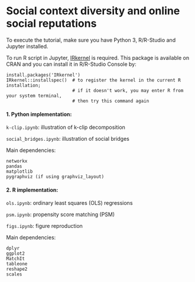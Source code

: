 # Social context diversity and online social reputations

To execute the tutorial, make sure you have Python 3, R/R-Studio and Jupyter installed.

To run R script in Jupyter, [IRkernel](https://github.com/IRkernel/IRkernel) is required. This package is available on CRAN and you can install it in R/R-Studio Console by:
```
install.packages('IRkernel')
IRkernel::installspec()  # to register the kernel in the current R installation; 
                         # if it doesn't work, you may enter R from your system terminal,
                         # then try this command again
```

#### 1. Python implementation:
`k-clip.ipynb`: illustration of k-clip decomposition

`social_bridges.ipynb`: illustration of social bridges

Main dependencies:
```
networkx
pandas
matplotlib
pygraphviz (if using graphviz_layout)
```

#### 2. R implementation:
`ols.ipynb`: ordinary least squares (OLS) regressions

`psm.ipynb`: propensity score matching (PSM)

`figs.ipynb`: figure reproduction

Main dependencies:
```
dplyr
ggplot2
MatchIt
tableone
reshape2
scales
```
